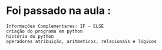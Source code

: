 # Foi passado na aula :
    Informações Complementares: IF - ELSE
    criação do programa em python
    história do python
    operadores atribuição, aritmeticos, relacionais e lógicos